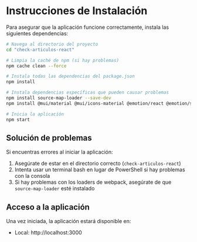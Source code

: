 # Instrucciones de Instalación

Para asegurar que la aplicación funcione correctamente, instala las siguientes dependencias:

```bash
# Navega al directorio del proyecto
cd "check-articulos-react"

# Limpia la caché de npm (si hay problemas)
npm cache clean --force

# Instala todas las dependencias del package.json
npm install

# Instala dependencias específicas que pueden causar problemas
npm install source-map-loader --save-dev
npm install @mui/material @mui/icons-material @emotion/react @emotion/styled --save

# Inicia la aplicación
npm start
```

## Solución de problemas

Si encuentras errores al iniciar la aplicación:

1. Asegúrate de estar en el directorio correcto (`check-articulos-react`)
2. Intenta usar un terminal bash en lugar de PowerShell si hay problemas con la consola
3. Si hay problemas con los loaders de webpack, asegúrate de que `source-map-loader` esté instalado

## Acceso a la aplicación

Una vez iniciada, la aplicación estará disponible en:
- Local: http://localhost:3000 